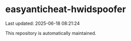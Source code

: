 # easyanticheat-hwidspoofer

Last updated: 2025-06-18 08:21:24

This repository is automatically maintained.
